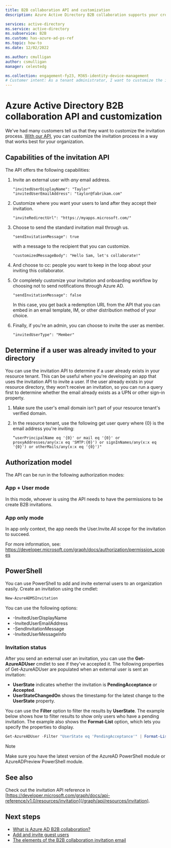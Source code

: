 ```yaml
---
title: B2B collaboration API and customization
description: Azure Active Directory B2B collaboration supports your cross-company relationships by enabling business partners to selectively access your corporate applications.

services: active-directory
ms.service: active-directory
ms.subservice: B2B
ms.custom: has-azure-ad-ps-ref
ms.topic: how-to
ms.date: 12/02/2022

ms.author: cmulligan
author: csmulligan
manager: celestedg

ms.collection: engagement-fy23, M365-identity-device-management
# Customer intent: As a tenant administrator, I want to customize the invitation process with the API.
---
```

# Azure Active Directory B2B collaboration API and customization

We've had many customers tell us that they want to customize the invitation process. [With our API](/graph/api/resources/invitation), you can customize the invitation process in a way that works best for your organization.

## Capabilities of the invitation API

The API offers the following capabilities:

1. Invite an external user with *any* email address.

    ```
    "invitedUserDisplayName": "Taylor"
    "invitedUserEmailAddress": "taylor@fabrikam.com"
    ```

2. Customize where you want your users to land after they accept their invitation.

    ```
    "inviteRedirectUrl": "https://myapps.microsoft.com/"
    ```

3. Choose to send the standard invitation mail through us.

    ```
    "sendInvitationMessage": true
    ```

   with a message to the recipient that you can customize.

    ```
    "customizedMessageBody": "Hello Sam, let's collaborate!"
    ```

4. And choose to cc: people you want to keep in the loop about your inviting this collaborator.

5. Or completely customize your invitation and onboarding workflow by choosing not to send notifications through Azure AD.

    ```
    "sendInvitationMessage": false
    ```

   In this case, you get back a redemption URL from the API that you can embed in an email template, IM, or other distribution method of your choice.

6. Finally, if you're an admin, you can choose to invite the user as member.

    ```
    "invitedUserType": "Member"
    ```

## Determine if a user was already invited to your directory

You can use the invitation API to determine if a user already exists in your resource tenant. This can be useful when you're developing an app that uses the invitation API to invite a user. If the user already exists in your resource directory, they won't receive an invitation, so you can run a query first to determine whether the email already exists as a UPN or other sign-in property.

1. Make sure the user's email domain isn't part of your resource tenant's verified domain.
2. In the resource tenant, use the following get user query where {0} is the email address you're inviting:

   ```
   “userPrincipalName eq '{0}' or mail eq '{0}' or proxyAddresses/any(x:x eq 'SMTP:{0}') or signInNames/any(x:x eq '{0}') or otherMails/any(x:x eq '{0}')"
   ```

## Authorization model

The API can be run in the following authorization modes:

### App + User mode

In this mode, whoever is using the API needs to have the permissions to be create B2B invitations.

### App only mode

In app only context, the app needs the User.Invite.All scope for the invitation to succeed.

For more information, see: https://developer.microsoft.com/graph/docs/authorization/permission_scopes

## PowerShell

You can use PowerShell to add and invite external users to an organization easily. Create an invitation using the cmdlet:

```powershell
New-AzureADMSInvitation
```

You can use the following options:

* -InvitedUserDisplayName
* -InvitedUserEmailAddress
* -SendInvitationMessage
* -InvitedUserMessageInfo

### Invitation status

After you send an external user an invitation, you can use the **Get-AzureADUser** cmdlet to see if they've accepted it. The following properties of Get-AzureADUser are populated when an external user is sent an invitation:

* **UserState** indicates whether the invitation is **PendingAcceptance** or **Accepted**.
* **UserStateChangedOn** shows the timestamp for the latest change to the **UserState** property.

You can use the **Filter** option to filter the results by **UserState**. The example below shows how to filter results to show only users who have a pending invitation. The example also shows the **Format-List** option, which lets you specify the properties to display. 
 

```powershell
Get-AzureADUser -Filter "UserState eq 'PendingAcceptance'" | Format-List -Property DisplayName,UserPrincipalName,UserState,UserStateChangedOn
```

> [!NOTE]
> Make sure you have the latest version of the AzureAD PowerShell module or AzureADPreview PowerShell module. 

## See also

Check out the invitation API reference in [https://developer.microsoft.com/graph/docs/api-reference/v1.0/resources/invitation](/graph/api/resources/invitation).

## Next steps

- [What is Azure AD B2B collaboration?](what-is-b2b.md)
- [Add and invite guest users](add-users-administrator.md)
- [The elements of the B2B collaboration invitation email](invitation-email-elements.md)
